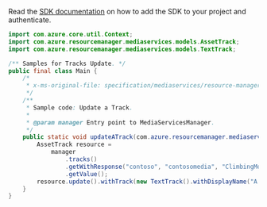 Read the [SDK documentation](https://github.com/Azure/azure-sdk-for-java/blob/azure-resourcemanager-mediaservices_1.1.0-beta.3/sdk/mediaservices/azure-resourcemanager-mediaservices/README.md) on how to add the SDK to your project and authenticate.

```java
import com.azure.core.util.Context;
import com.azure.resourcemanager.mediaservices.models.AssetTrack;
import com.azure.resourcemanager.mediaservices.models.TextTrack;

/** Samples for Tracks Update. */
public final class Main {
    /*
     * x-ms-original-file: specification/mediaservices/resource-manager/Microsoft.Media/stable/2021-11-01/examples/asset-tracks-update.json
     */
    /**
     * Sample code: Update a Track.
     *
     * @param manager Entry point to MediaServicesManager.
     */
    public static void updateATrack(com.azure.resourcemanager.mediaservices.MediaServicesManager manager) {
        AssetTrack resource =
            manager
                .tracks()
                .getWithResponse("contoso", "contosomedia", "ClimbingMountRainer", "text1", Context.NONE)
                .getValue();
        resource.update().withTrack(new TextTrack().withDisplayName("A new name")).apply();
    }
}
```

